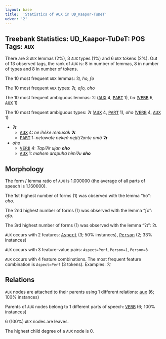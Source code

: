 ```yaml
---
layout: base
title:  'Statistics of AUX in UD_Kaapor-TuDeT'
udver: '2'
---
```


## Treebank Statistics: UD_Kaapor-TuDeT: POS Tags: `AUX`

There are 3 `AUX` lemmas (2%), 3 `AUX` types (1%) and 6 `AUX` tokens (2%).
Out of 13 observed tags, the rank of `AUX` is: 8 in number of lemmas, 8 in number of types and 8 in number of tokens.

The 10 most frequent `AUX` lemmas: <em>ʔɪ, ho, ʃo</em>

The 10 most frequent `AUX` types:  <em>ʔɪ, aʃo, oho</em>

The 10 most frequent ambiguous lemmas: <em>ʔɪ</em> (<tt><a href="urb_tudet-pos-AUX.html">AUX</a></tt> 4, <tt><a href="urb_tudet-pos-PART.html">PART</a></tt> 1), <em>ho</em> (<tt><a href="urb_tudet-pos-VERB.html">VERB</a></tt> 6, <tt><a href="urb_tudet-pos-AUX.html">AUX</a></tt> 1)

The 10 most frequent ambiguous types:  <em>ʔɪ</em> (<tt><a href="urb_tudet-pos-AUX.html">AUX</a></tt> 4, <tt><a href="urb_tudet-pos-PART.html">PART</a></tt> 1), <em>oho</em> (<tt><a href="urb_tudet-pos-VERB.html">VERB</a></tt> 4, <tt><a href="urb_tudet-pos-AUX.html">AUX</a></tt> 1)


* <em>ʔɪ</em>
  * <tt><a href="urb_tudet-pos-AUX.html">AUX</a></tt> 4: <em>ne ihẽke remusak <b>ʔɪ</b></em>
  * <tt><a href="urb_tudet-pos-PART.html">PART</a></tt> 1: <em>netawate nekeã nejɪtɪʔɪmte amõ <b>ʔɪ</b></em>
* <em>oho</em>
  * <tt><a href="urb_tudet-pos-VERB.html">VERB</a></tt> 4: <em>Tapiʔir ujan <b>oho</b></em>
  * <tt><a href="urb_tudet-pos-AUX.html">AUX</a></tt> 1: <em>mahem arapuha himiʔu <b>oho</b></em>

## Morphology

The form / lemma ratio of `AUX` is 1.000000 (the average of all parts of speech is 1.160000).

The 1st highest number of forms (1) was observed with the lemma “ho”: <em>oho</em>.

The 2nd highest number of forms (1) was observed with the lemma “ʃo”: <em>aʃo</em>.

The 3rd highest number of forms (1) was observed with the lemma “ʔɪ”: <em>ʔɪ</em>.

`AUX` occurs with 2 features: <tt><a href="urb_tudet-feat-Aspect.html">Aspect</a></tt> (3; 50% instances), <tt><a href="urb_tudet-feat-Person.html">Person</a></tt> (2; 33% instances)

`AUX` occurs with 3 feature-value pairs: `Aspect=Perf`, `Person=1`, `Person=3`

`AUX` occurs with 4 feature combinations.
The most frequent feature combination is `Aspect=Perf` (3 tokens).
Examples: <em>ʔɪ</em>


## Relations

`AUX` nodes are attached to their parents using 1 different relations: <tt><a href="urb_tudet-dep-aux.html">aux</a></tt> (6; 100% instances)

Parents of `AUX` nodes belong to 1 different parts of speech: <tt><a href="urb_tudet-pos-VERB.html">VERB</a></tt> (6; 100% instances)

6 (100%) `AUX` nodes are leaves.

The highest child degree of a `AUX` node is 0.

